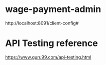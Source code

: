 # wage-payment-admin

http://localhost:8091/client-config#

# API Testing reference 
https://www.guru99.com/api-testing.html